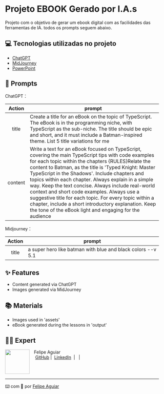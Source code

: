 
# Projeto EBOOK Gerado por I.A.s


Projeto com o objetivo de gerar um ebook digital com as facilidades das ferramentas de IA. todos os prompts
seguem abaixo.


## 💻 Tecnologias utilizadas no projeto

- [ChatGPT](https://chat.openai.com/) 
- [MidJourney](https://www.midjourney.com/app/)
- [PowerPoint](https://www.microsoft.com/en/microsoft-365/powerpoint)

## 🧠 Prompts


ChatGPT：

|   Action   | prompt                                                                                                                                                                                                                                                                         |
| :------: | ------------------------------------------------------------------------------------------------------------------------------------------------------------------------------------------------------------------------------------------------------------------------------ |
|  title  | Create a title for an eBook on the topic of TypeScript. The eBook is in the programming niche, with TypeScript as the sub-niche. The title should be epic and short, and it must include a Batman-inspired theme. List 5 title variations for me                                                        |
| content | Write a text for an eBook focused on TypeScript, covering the main TypeScript tips with code examples for each topic within the chapters {RULES}Relate the content to Batman, as the title is 'Typed Knight: Master TypeScript in the Shadows'. Include chapters and topics within each chapter. Always explain in a simple way. Keep the text concise. Always include real-world context and short code examples. Always use a suggestive title for each topic. For every topic within a chapter, include a short introductory explanation. Keep the tone of the eBook light and engaging for the audience |


Midjourney：

|  Action  | prompt                                                                                 |
| :----: | -------------------------------------------------------------------------------------- |
| title | a super hero like batman with blue and black colors --v 5.1 |

## ✨ Features

- Content generated via ChatGPT
- Images generated via MidJourney

## 📚 Materials

- Images used in 'assets'
- eBook generated during the lessons in 'output'

## 👨‍💻 Expert

<p>
    <img 
      align=left 
      margin=10 
      width=80 
      src="https://avatars.githubusercontent.com/u/37452836?v=4"
    />
    <p>&nbsp&nbsp&nbspFelipe Aguiar<br>
    &nbsp&nbsp&nbsp
    <a href="https://github.com/felipeAguiarCode">
    GitHub</a>&nbsp;|&nbsp;
    <a href="www.linkedin.com/in/
felipe-exe">LinkedIn</a>
&nbsp;|&nbsp;
&nbsp;|&nbsp;</p>
</p>
<br/><br/>
<p>

---

⌨️ com 💜 por [Felipe Aguiar](https://github.com/felipeAguiarCode)
